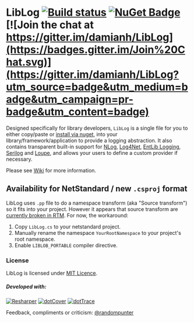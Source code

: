 # LibLog [![Build status](https://ci.appveyor.com/api/projects/status/4v136j3od783udpa?svg=true)](https://ci.appveyor.com/project/damianh/liblog) [![NuGet Badge](https://buildstats.info/nuget/LibLog)](https://www.nuget.org/packages/LibLog/) [![Join the chat at https://gitter.im/damianh/LibLog](https://badges.gitter.im/Join%20Chat.svg)](https://gitter.im/damianh/LibLog?utm_source=badge&utm_medium=badge&utm_campaign=pr-badge&utm_content=badge)

Designed specifically for library developers, `LibLog` is a single file for you to either copy/paste or [install via nuget][0], into your library/framework/application to provide a logging abstraction. It also contains transparent built-in support for [NLog][3], [Log4Net][4], [EntLib Logging][5], [Serilog][9] and [Loupe][10], and allows your users to define a custom provider if necessary.

Please see [Wiki](https://github.com/damianh/LibLog/wiki) for more information.

## Availability for NetStandard / new `.csproj` format

LibLog uses `.pp` file to do a namespace transform (aka "Source transform") so it fits into your project. However it appears that source transform are [currently broken in RTM](https://github.com/NuGet/Home/issues/4803). For now, the workaround:

 1. Copy `LibLog.cs` to your netstandard project.
 2. Manually rename the namespace `YourRootNamespace` to your project's root namespace.
 3. Enable `LIBLOB_PORTABLE` compiler directive.

### License

LibLog is licensed under [MIT Licence][2].

##### Developed with:

[![Resharper](http://neventstore.org/images/logo_resharper_small.gif)](http://www.jetbrains.com/resharper/)
[![dotCover](http://neventstore.org/images/logo_dotcover_small.gif)](http://www.jetbrains.com/dotcover/)
[![dotTrace](http://neventstore.org/images/logo_dottrace_small.gif)](http://www.jetbrains.com/dottrace/)

Feedback, compliments or criticism: [@randompunter][6] 

[0]: https://www.nuget.org/packages/LibLog
[1]: https://github.com/damianh/LibLog/blob/master/src/LibLog/LibLog.cs
[2]: http://www.opensource.org/licenses/MIT
[3]: http://nlog-project.org/
[4]: https://logging.apache.org/log4net/
[5]: http://msdn.microsoft.com/en-us/library/ff647183.aspx
[6]: https://twitter.com/randompunter
[9]: http://serilog.net/
[10]: http://www.gibraltarsoftware.com/Loupe
